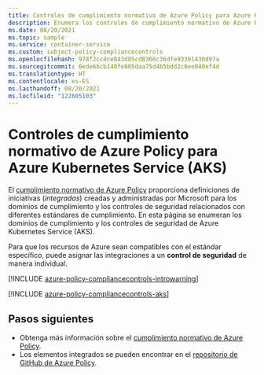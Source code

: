 ```yaml
---
title: Controles de cumplimiento normativo de Azure Policy para Azure Kubernetes Service (AKS)
description: Enumera los controles de cumplimiento normativo de Azure Policy disponibles para Azure Kubernetes Service (AKS). Estas definiciones de directivas integradas proporcionan enfoques comunes para administrar el cumplimiento de los recursos de Azure.
ms.date: 08/20/2021
ms.topic: sample
ms.service: container-service
ms.custom: subject-policy-compliancecontrols
ms.openlocfilehash: 978f2cc4ce843d85cd8366c36dfe93391430d97a
ms.sourcegitcommit: 0ede6bcb140fe805daa75d4b5bdd2c0ee040ef4d
ms.translationtype: HT
ms.contentlocale: es-ES
ms.lasthandoff: 08/20/2021
ms.locfileid: "122605103"
---
```

# <a name="azure-policy-regulatory-compliance-controls-for-azure-kubernetes-service-aks"></a>Controles de cumplimiento normativo de Azure Policy para Azure Kubernetes Service (AKS)

El [cumplimiento normativo de Azure Policy](../governance/policy/concepts/regulatory-compliance.md) proporciona definiciones de iniciativas (*integradas*) creadas y administradas por Microsoft para los dominios de cumplimiento y los controles de seguridad relacionados con diferentes estándares de cumplimiento. En esta página se enumeran los dominios de cumplimiento y los controles de seguridad de Azure Kubernetes Service (AKS).

Para que los recursos de Azure sean compatibles con el estándar específico, puede asignar las integraciones a un **control de seguridad** de manera individual.

[!INCLUDE [azure-policy-compliancecontrols-introwarning](../../includes/policy/standards/intro-warning.md)]

[!INCLUDE [azure-policy-compliancecontrols-aks](../../includes/policy/standards/byrp/microsoft.containerservice.md)]

## <a name="next-steps"></a>Pasos siguientes

- Obtenga más información sobre el [cumplimiento normativo de Azure Policy](../governance/policy/concepts/regulatory-compliance.md).
- Los elementos integrados se pueden encontrar en el [repositorio de GitHub de Azure Policy](https://github.com/Azure/azure-policy).
